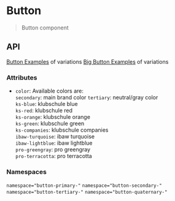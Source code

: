 # Button

> Button component

## API

[Button Examples](../../pages/Buttons.html) of variations
[Big Button Examples](../../pages/BigButtons.html) of variations

### Attributes

- `color`: Available colors are:  
`secondary`: main brand color 
`tertiary`: neutral/gray color  
`ks-blue`: klubschule blue  
`ks-red`: klubschule red  
`ks-orange`: klubschule orange  
`ks-green`: klubschule green  
`ks-companies`: klubschule companies  
`ibaw-turquoise`: ibaw turquoise  
`ibaw-lightblue`: ibaw lightblue  
`pro-greengray`: pro greengray  
`pro-terracotta`: pro terracotta  

### Namespaces

`namespace="button-primary-"`
`namespace="button-secondary-"`
`namespace="button-tertiary-"`
`namespace="button-quaternary-"`